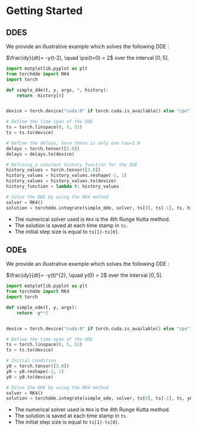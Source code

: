 # Getting Started

## DDES

We provide an illustrative example which solves the following DDE :

$\frac{dy}{dt}= -y(t-2), \quad \psi(t<0) = 2$ over the interval $[0, 5]$.

```python
import matplotlib.pyplot as plt
from torchdde import RK4
import torch

def simple_dde(t, y, args, *, history):
    return -history[0]


device = torch.device("cuda:0" if torch.cuda.is_available() else "cpu")

# Define the time span of the DDE
ts = torch.linspace(0, 5, 51)
ts = ts.to(device)

# Define the delays, here there is only one tau=2.0
delays = torch.tensor([2.0])
delays = delays.to(device)

# Defining a constant history function for the DDE
history_values = torch.tensor([3.0])
history_values = history_values.reshape(-1, 1)
history_values = history_values.to(device)
history_function = lambda t: history_values

# Solve the DDE by using the RK4 method
solver = RK4()
solution = torchdde.integrate(simple_dde, solver, ts[0], ts[-1], ts, history_function, None, dt0=ts[1]-ts[0], delays=delays)
```

- The numerical solver used is `RK4` is the 4th Runge Kutta method.
- The solution is saved at each time stamp in `ts`.
- The initial step size is equal to `ts[1]-ts[0]`.

## ODEs

We provide an illustrative example which solves the following ODE :

$\frac{dy}{dt}= -y(t)^{2}, \quad y(0) = 2$ over the interval $[0, 5]$.

```python
import matplotlib.pyplot as plt
from torchdde import RK4
import torch

def simple_ode(t, y, args):
    return -y**2


device = torch.device("cuda:0" if torch.cuda.is_available() else "cpu")

# Define the time span of the ODE
ts = torch.linspace(0, 5, 51)
ts = ts.to(device)

# Initial condition 
y0 = torch.tensor([3.0])
y0 = y0.reshape(-1, 1)
y0 = y0.to(device)

# Solve the ODE by using the RK4 method
solver = RK4()
solution = torchdde.integrate(simple_ode, solver, ts[0], ts[-1], ts, y0, None, dt0=ts[1]-ts[0], delays=None)
```

- The numerical solver used is `RK4` is the 4th Runge Kutta method.
- The solution is saved at each time stamp in `ts`.
- The initial step size is equal to `ts[1]-ts[0]`.
